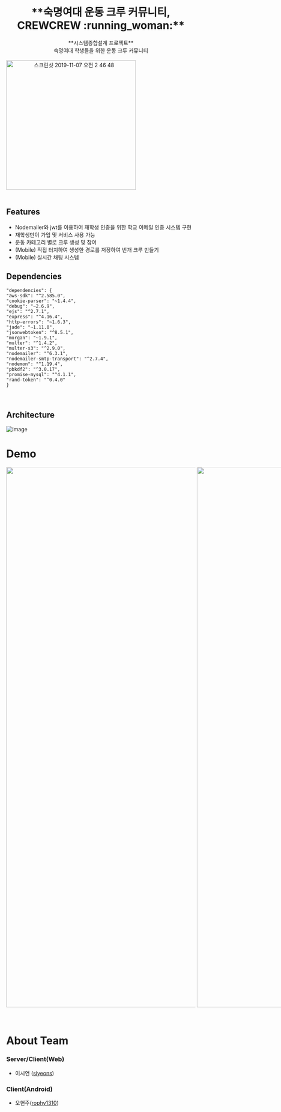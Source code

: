 <h1 align="center">**숙명여대 운동 크루 커뮤니티, CREWCREW :running_woman:**</h1>
<div align="center">
  **시스템종합설계 프로젝트** <br>
  숙명여대 학생들을 위한 운동 크루 커뮤니티 
</div>
<br/>
<div align="center" style="display:flex;">
  <img width="345" alt="스크린샷 2019-11-07 오전 2 46 48" src="https://user-images.githubusercontent.com/35549653/71011756-5916c500-2131-11ea-8835-273238fd6268.png">
</div>
&nbsp;
&nbsp;

## Features

 - Nodemailer와 jwt를 이용하여 재학생 인증을 위한 학교 이메일 인증 시스템 구현
 - 재학생만이 가입 및 서비스 사용 가능
 - 운동 카테고리 별로 크루 생성 및 참여
 - (Mobile) 직접 터치하여 생성한 경로를 저장하여 번개 크루 만들기
 - (Mobile) 실시간 채팅 시스템
&nbsp;

## Dependencies
```
"dependencies": {
"aws-sdk": "^2.585.0",
"cookie-parser": "~1.4.4",
"debug": "~2.6.9",
"ejs": "^2.7.1",
"express": "^4.16.4",
"http-errors": "~1.6.3",
"jade": "~1.11.0",
"jsonwebtoken": "^8.5.1",
"morgan": "~1.9.1",
"multer": "^1.4.2",
"multer-s3": "^2.9.0",
"nodemailer": "^6.3.1",
"nodemailer-smtp-transport": "^2.7.4",
"nodemon": "^1.19.4",
"pbkdf2": "^3.0.17",
"promise-mysql": "^4.1.1",
"rand-token": "^0.4.0"
}
```
&nbsp;
##   Architecture

![image](https://user-images.githubusercontent.com/35549653/71014178-db54b880-2134-11ea-91bb-53427cdf772e.png)
 &nbsp;

# Demo

<div style="display:flex" align="center">
<img width="1439" alt="스크린샷 2019-12-15 오전 9 45 14" src="https://user-images.githubusercontent.com/35549653/71016560-ad717300-2138-11ea-8b4b-1fb51388e568.png">
<br>&nbsp;
<img width="1439" alt="스크린샷 2019-12-15 오전 9 45 14" src="https://user-images.githubusercontent.com/35549653/71016410-74390300-2138-11ea-9a6d-dd2dc283065e.png">
<br>&nbsp;

<img width="328" alt="스크린샷 2019-12-10 오전 6 12 15" src="https://user-images.githubusercontent.com/35549653/71017108-751e6480-2139-11ea-9e60-e0ae42cf3386.png">
<br>&nbsp;

<p style="text-align:left">

 Crypto 모듈을 이용해 사용한 랜덤 Key를 url에 함께 넣어 인증 확인을 받음
 메일의 인증 확인 링크를 누를 시 DB의 인증 확인 컬럼(Boolean, default 0)을 1로 바뀌며 성공적으로 회원 가입 및 인증이 완료됨
 메일 입력 후 폼의 입력값을 보낼 때, 정규식으로 숙명여대 메일을 확인함
 모든 메일 작업은 Nodemailer를 활용함  
 
 </p>
<br>&nbsp;

<img width="250" alt="스크린샷 2019-12-15 오전 9 33 21" src="https://user-images.githubusercontent.com/35549653/71016367-68e5d780-2138-11ea-849f-8f58bbea3c0c.png">
<img width="254" height="373" alt="스크린샷 2019-12-15 오전 9 33 12" src="https://user-images.githubusercontent.com/35549653/71016386-6d11f500-2138-11ea-941d-e91e80a7de9c.png">
<br>&nbsp;
<img width="1440" alt="스크린샷 2019-12-15 오전 9 31 05" src="https://user-images.githubusercontent.com/35549653/71016483-90d53b00-2138-11ea-9642-69ce2c0bd0ad.png">
<br>&nbsp;

<img width="500" alt="스크린샷 2019-12-15 오전 9 31 26" src="https://user-images.githubusercontent.com/35549653/71016524-9fbbed80-2138-11ea-9d78-5369966e3680.png">

<p style="text-align:left">

 - s3-multer를 이용하여 이미지를 업로드 할 시 기존에 생성해두었던 AWS S3 버킷으로 업로드
 
</p> 
<br>
<br>&nbsp;
<img width="1440" alt="스크린샷 2019-12-15 오전 9 32 26" src="https://user-images.githubusercontent.com/35549653/71016493-95015880-2138-11ea-821b-598f794aa79b.png">
<br>
<p style="text-align:left">

 - 각 운동 카테고리에 맞는 리스트로 렌더링 
 - Hover 효과가 있는 카드 리스트
 
 </p>
 <br>&nbsp;
<img width="1438" alt="스크린샷 2019-12-15 오전 9 32 59" src="https://user-images.githubusercontent.com/35549653/71016542-a5b1ce80-2138-11ea-8d4a-b10821ad19e6.png">
<br>
<p style="text-align:left">

 - jwt 토큰을 쿠키에 저장하여 로그인 한 유저 확인
 - 유효한 토큰 값 여부를 미들웨어를 통해 판별한 후 유효할 시에만 크루 가입이 가능

 </p>

</div>

&nbsp;
# About Team
### Server/Client(Web)
 - 이시연 ([siyeons](https://github.com/siyeons)) 
 
 ### Client(Android)
 - 오현주([rophy1310](https://github.com/rophy1310))
